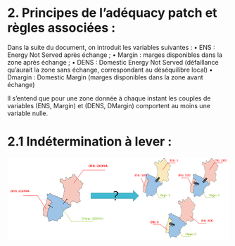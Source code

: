 # 2.	Principes de l’adéquacy patch et règles associées :

Dans la suite du document, on introduit les variables suivantes :
•	ENS : Energy Not Served après échange ;
•	Margin : marges disponibles dans la zone après échange ;
•	DENS : Domestic Energy Not Served (défaillance qu’aurait la zone sans échange, correspondant au déséquilibre local)
•	Dmargin : Domestic Margin (marges disponibles dans la zone avant échange)

Il s’entend que pour une zone donnée à chaque instant les couples de variables (ENS, Margin) et (DENS, DMargin) comportent au moins une variable nulle.

# 2.1 Indétermination à lever :

![adequacy-patch](img/Figure1.PNG)
